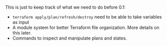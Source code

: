 This is just to keep track of what we need to do before 0.1:

  * `terraform apply/plan/refresh/destroy` need to be able to take variables as input
  * A module system for better Terraform file organization. More details on this later.
  * Commands to inspect and manipulate plans and states.
